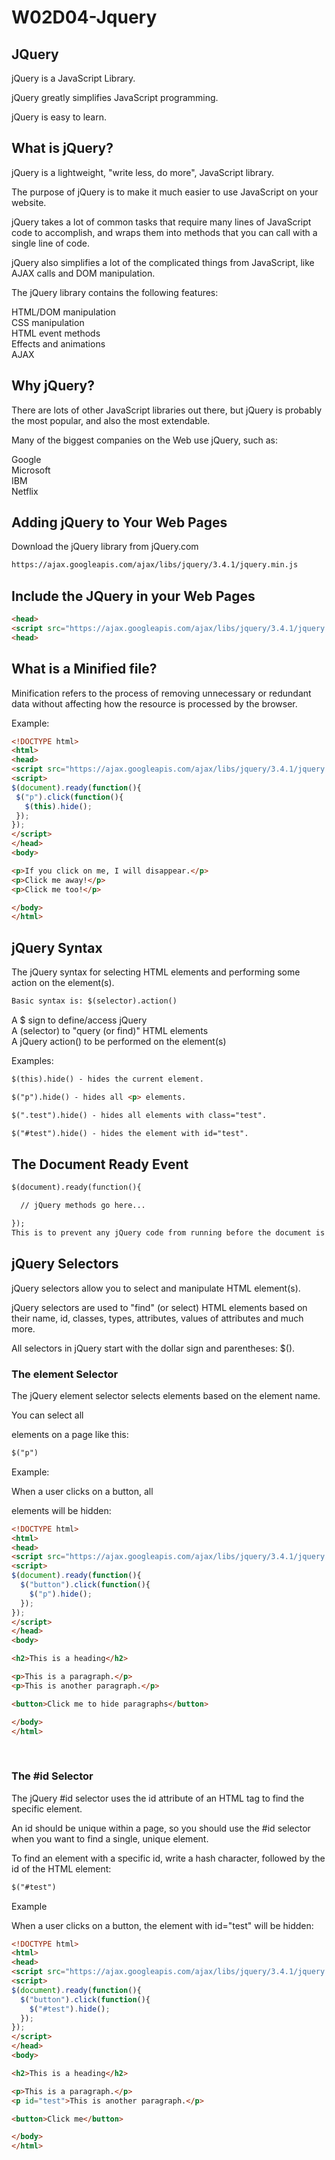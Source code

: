 # W02D04-Jquery

## JQuery

jQuery is a JavaScript Library. <br>

jQuery greatly simplifies JavaScript programming. <br>

jQuery is easy to learn. <br>


## What is jQuery?
jQuery is a lightweight, "write less, do more", JavaScript library. <br>

The purpose of jQuery is to make it much easier to use JavaScript on your website. <br>

jQuery takes a lot of common tasks that require many lines of JavaScript code to accomplish, and wraps them into methods that you can call with a single line of code. <br>

jQuery also simplifies a lot of the complicated things from JavaScript, like AJAX calls and DOM manipulation. <br>

The jQuery library contains the following features:<br>

HTML/DOM manipulation<br>
CSS manipulation<br>
HTML event methods<br>
Effects and animations<br>
AJAX<br>

## Why jQuery?
There are lots of other JavaScript libraries out there, but jQuery is probably the most popular, and also the most extendable.

Many of the biggest companies on the Web use jQuery, such as:

Google <br>
Microsoft <br>
IBM <br>
Netflix <br>

## Adding jQuery to Your Web Pages

Download the jQuery library from jQuery.com <br>
```html
https://ajax.googleapis.com/ajax/libs/jquery/3.4.1/jquery.min.js
```

## Include the JQuery in your Web Pages

```html
<head>
<script src="https://ajax.googleapis.com/ajax/libs/jquery/3.4.1/jquery.min.js"></script>
<head>
  ```
  
## What is a Minified file?
Minification refers to the process of removing unnecessary or redundant data without affecting how the resource is processed by the browser.<br>


 Example:
 
 ```html
<!DOCTYPE html>
<html>
<head>
<script src="https://ajax.googleapis.com/ajax/libs/jquery/3.4.1/jquery.min.js"></script>
<script>
$(document).ready(function(){
  $("p").click(function(){
    $(this).hide();
  });
});
</script>
</head>
<body>

<p>If you click on me, I will disappear.</p>
<p>Click me away!</p>
<p>Click me too!</p>

</body>
</html>
```



## jQuery Syntax
The jQuery syntax for selecting HTML elements and performing some action on the element(s).

```html
Basic syntax is: $(selector).action()
```

A $ sign to define/access jQuery <br>
A (selector) to "query (or find)" HTML elements <br>
A jQuery action() to be performed on the element(s) <br>


Examples:
```html
$(this).hide() - hides the current element.

$("p").hide() - hides all <p> elements.

$(".test").hide() - hides all elements with class="test".

$("#test").hide() - hides the element with id="test".
```


## The Document Ready Event
```html
$(document).ready(function(){

  // jQuery methods go here...

});
This is to prevent any jQuery code from running before the document is finished loading (is ready).
```

## jQuery Selectors
jQuery selectors allow you to select and manipulate HTML element(s). <br>

jQuery selectors are used to "find" (or select) HTML elements based on their name, id, classes, types, attributes, values of attributes and much more.

All selectors in jQuery start with the dollar sign and parentheses: $().

### The element Selector
The jQuery element selector selects elements based on the element name. <br>

You can select all <p> elements on a page like this:
```html
$("p")
 ```
  
  
Example:

When a user clicks on a button, all <p> elements will be hidden:
```html
<!DOCTYPE html>
<html>
<head>
<script src="https://ajax.googleapis.com/ajax/libs/jquery/3.4.1/jquery.min.js"></script>
<script>
$(document).ready(function(){
  $("button").click(function(){
    $("p").hide();
  });
});
</script>
</head>
<body>

<h2>This is a heading</h2>

<p>This is a paragraph.</p>
<p>This is another paragraph.</p>

<button>Click me to hide paragraphs</button>

</body>
</html>
```

<br>

### The #id Selector
The jQuery #id selector uses the id attribute of an HTML tag to find the specific element. <br>

An id should be unique within a page, so you should use the #id selector when you want to find a single, unique element. <br>

To find an element with a specific id, write a hash character, followed by the id of the HTML element:
```html
$("#test")
```

Example

When a user clicks on a button, the element with id="test" will be hidden:
```html
<!DOCTYPE html>
<html>
<head>
<script src="https://ajax.googleapis.com/ajax/libs/jquery/3.4.1/jquery.min.js"></script>
<script>
$(document).ready(function(){
  $("button").click(function(){
    $("#test").hide();
  });
});
</script>
</head>
<body>

<h2>This is a heading</h2>

<p>This is a paragraph.</p>
<p id="test">This is another paragraph.</p>

<button>Click me</button>

</body>
</html>
```


